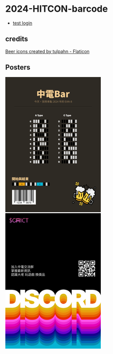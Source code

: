 # 2024-HITCON-barcode

* [test login](http://localhost:3000/callback?username=username1)

## credits

[Beer icons created by tulpahn - Flaticon](https://www.flaticon.com/free-icons/beer)

## Posters

<img src=posters/中電%20Bar.svg width=300> <img src=posters/join_discord.svg width=300>